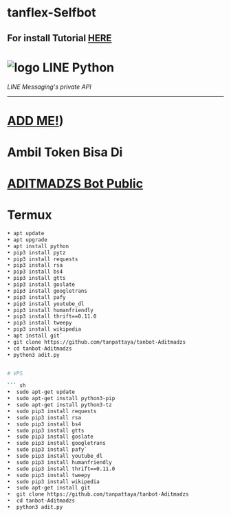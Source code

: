 # tanflex-Selfbot
## For install Tutorial [HERE](https://www.youtube.com/watch?v=v_h-t8iGYzQ&t=28s)
# ![logo](LINE-sm.png) LINE Python

*LINE Messaging's private API*

----
# [ADD ME!](https://line.me/R/ti/p/~ptatan1983'))
# Ambil Token Bisa Di
# [ADITMADZS Bot Public](line.me/ti/p/~botaditmadzs)

# Termux

``` sh
• apt update
• apt upgrade
• apt install python
• pip3 install pytz
• pip3 install requests
• pip3 install rsa
• pip3 install bs4
• pip3 install gtts
• pip3 install goslate
• pip3 install googletrans
• pip3 install pafy
• pip3 install youtube_dl
• pip3 install humanfriendly
• pip3 install thrift==0.11.0
• pip3 install tweepy
• pip3 install wikipedia
• apt install git`
• git clone https://github.com/tanpattaya/tanbot-Aditmadzs
• cd tanbot-Aditmadzs
• python3 adit.py


# VPS

``` sh
•  sudo apt-get update
•  sudo apt-get install python3-pip
•  sudo apt-get install python3-tz
•  sudo pip3 install requests
•  sudo pip3 install rsa 
•  sudo pip3 install bs4 
•  sudo pip3 install gtts 
•  sudo pip3 install goslate
•  sudo pip3 install googletrans 
•  sudo pip3 install pafy` 
•  sudo pip3 install youtube_dl 
•  sudo pip3 install humanfriendly
•  sudo pip3 install thrift==0.11.0
•  sudo pip3 install tweepy
•  sudo pip3 install wikipedia
•  sudo apt-get install git
•  git clone https://github.com/tanpattaya/tanbot-Aditmadzs
•  cd tanbot-Aditmadzs
•  python3 adit.py
```

